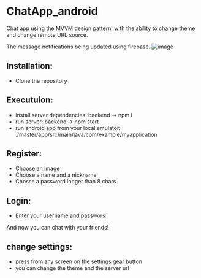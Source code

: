 # ChatApp_android
Chat app using the MVVM design pattern, with the ability to change theme and change remote URL source.

The message notifications being updated using firebase.
![image](https://github.com/orspiegel/ChatApp_android/assets/71634031/5f4a7af0-c582-49d3-8817-c2f936397425)

## Installation:
- Clone the repository
## Executuion:
- install server dependencies: backend -> npm i
- run server: backend -> npm start
- run android app from your local emulator: ./master/app/src/main/java/com/example/myapplication
## Register:
- Choose an image
- Choose a name and a nickname
- Chosse a password longer than 8 chars
## Login:
- Enter your username and passwors

And now you can chat with your friends!

## change settings:
- press from any screen on the settings gear button
- you can change the theme and the server url
